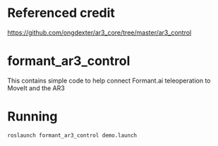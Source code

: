 # Referenced credit
https://github.com/ongdexter/ar3_core/tree/master/ar3_control


# formant_ar3_control
This contains simple code to help connect Formant.ai teleoperation to MoveIt and the AR3

# Running
`roslaunch formant_ar3_control demo.launch`
